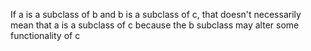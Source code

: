 If a is a subclass of b and b is a subclass of c, that doesn't necessarily mean that a is a subclass of c because the b subclass may alter some functionality of c
